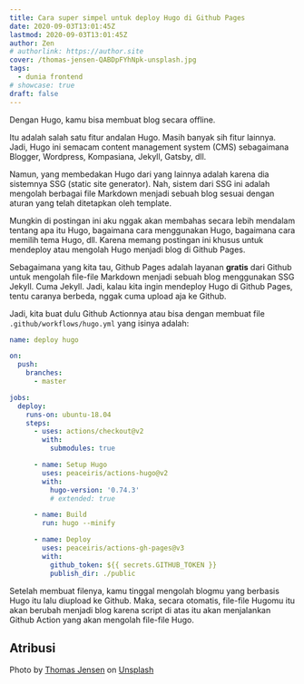 ```yaml
---
title: Cara super simpel untuk deploy Hugo di Github Pages
date: 2020-09-03T13:01:45Z
lastmod: 2020-09-03T13:01:45Z
author: Zen
# authorlink: https://author.site
cover: /thomas-jensen-QABDpFYhNpk-unsplash.jpg
tags:
  - dunia frontend
# showcase: true
draft: false
---
```


Dengan Hugo, kamu bisa membuat blog secara offline.

<!--more-->

Itu adalah salah satu fitur andalan Hugo. Masih banyak sih fitur lainnya. Jadi, Hugo ini semacam content management system (CMS) sebagaimana Blogger, Wordpress, Kompasiana, Jekyll, Gatsby, dll.

Namun, yang membedakan Hugo dari yang lainnya adalah karena dia sistemnya SSG (static site generator). Nah, sistem dari SSG ini adalah mengolah berbagai file Markdown menjadi sebuah blog sesuai dengan aturan yang telah ditetapkan oleh template.

Mungkin di postingan ini aku nggak akan membahas secara lebih mendalam tentang apa itu Hugo, bagaimana cara menggunakan Hugo, bagaimana cara memilih tema Hugo, dll. Karena memang postingan ini khusus untuk mendeploy atau mengolah Hugo menjadi blog di Github Pages.

Sebagaimana yang kita tau, Github Pages adalah layanan **gratis** dari Github untuk mengolah file-file Markdown menjadi sebuah blog menggunakan SSG Jekyll. Cuma Jekyll. Jadi, kalau kita ingin mendeploy Hugo di Github Pages, tentu caranya berbeda, nggak cuma upload aja ke Github.

Jadi, kita buat dulu Github Actionnya atau bisa dengan membuat file `.github/workflows/hugo.yml` yang isinya adalah:

```yaml
name: deploy hugo

on:
  push:
    branches:
      - master

jobs:
  deploy:
    runs-on: ubuntu-18.04
    steps:
      - uses: actions/checkout@v2
        with:
          submodules: true

      - name: Setup Hugo
        uses: peaceiris/actions-hugo@v2
        with:
          hugo-version: '0.74.3'
          # extended: true

      - name: Build
        run: hugo --minify

      - name: Deploy
        uses: peaceiris/actions-gh-pages@v3
        with:
          github_token: ${{ secrets.GITHUB_TOKEN }}
          publish_dir: ./public
```

Setelah membuat filenya, kamu tinggal mengolah blogmu yang berbasis Hugo itu lalu diupload ke Github. Maka, secara otomatis, file-file Hugomu itu akan berubah menjadi blog karena script di atas itu akan menjalankan Github Action yang akan mengolah file-file Hugo.

## Atribusi

<span>Photo by <a href="https://unsplash.com/@thomasjsn?utm_source=unsplash&amp;utm_medium=referral&amp;utm_content=creditCopyText">Thomas Jensen</a> on <a href="https://unsplash.com/s/photos/hugo?utm_source=unsplash&amp;utm_medium=referral&amp;utm_content=creditCopyText">Unsplash</a></span>